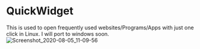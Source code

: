# QuickWidget
This is used to open frequently used websites/Programs/Apps with just one click in Linux. I will port to windows soon.
![Screenshot_2020-08-05_11-09-56](https://user-images.githubusercontent.com/50124557/89378950-87720080-d712-11ea-8805-541bef150c1e.png)
